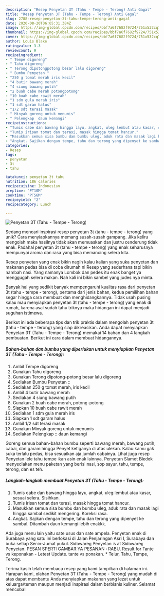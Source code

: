 ```yaml
---
description: "Resep Penyetan 3T (Tahu - Tempe - Terong) Anti Gagal"
title: "Resep Penyetan 3T (Tahu - Tempe - Terong) Anti Gagal"
slug: 2788-resep-penyetan-3t-tahu-tempe-terong-anti-gagal
date: 2020-08-20T06:05:31.384Z
image: https://img-global.cpcdn.com/recipes/bbf7a6f7682f9724/751x532cq70/penyetan-3t-tahu-tempe-terong-foto-resep-utama.jpg
thumbnail: https://img-global.cpcdn.com/recipes/bbf7a6f7682f9724/751x532cq70/penyetan-3t-tahu-tempe-terong-foto-resep-utama.jpg
cover: https://img-global.cpcdn.com/recipes/bbf7a6f7682f9724/751x532cq70/penyetan-3t-tahu-tempe-terong-foto-resep-utama.jpg
author: Louis Blake
ratingvalue: 3.3
reviewcount: 9
recipeingredient:
- " Tempe digoreng"
- " Tahu digoreng"
- " Terong dipotongpotong besar lalu digoreng"
- " Bumbu Penyetan "
- "250 g tomat merah iris kecil"
- "4 butir bawang merah"
- "4 siung bawang putih"
- "2 buah cabe merah potongpotong"
- "10 buah cabe rawit merah"
- "1 sdm gula merah iris"
- "1 sdt garam halus"
- "1/2 sdt terasi masak"
- " Minyak goreng untuk menumis"
- " Pelengkap  daun kemangi"
recipeinstructions:
- "Tumis cabe dan bawang hingga layu, angkat, uleg lembut atau kasar, sesuai selera. Sisihkan."
- "Tumis irisan tomat dan terasi, masak hingga tomat hancur."
- "Masukkan semua sisa bumbu dan bumbu uleg, aduk rata dan masak lagi hingga sambal sedikit mengering. Koreksi rasa."
- "Angkat. Sajikan dengan tempe, tahu dan terong yang dipenyet ke sambal. Ditambah daun kemangi lebih enakkk."
categories:
- Resep
tags:
- penyetan
- 3t
- tahu

katakunci: penyetan 3t tahu 
nutrition: 186 calories
recipecuisine: Indonesian
preptime: "PT10M"
cooktime: "PT56M"
recipeyield: "2"
recipecategory: Lunch

---
```



![Penyetan 3T (Tahu - Tempe - Terong)](https://img-global.cpcdn.com/recipes/bbf7a6f7682f9724/751x532cq70/penyetan-3t-tahu-tempe-terong-foto-resep-utama.jpg)

Sedang mencari inspirasi resep penyetan 3t (tahu - tempe - terong) yang unik? Cara menyiapkannya memang susah-susah gampang. Jika keliru mengolah maka hasilnya tidak akan memuaskan dan justru cenderung tidak enak. Padahal penyetan 3t (tahu - tempe - terong) yang enak seharusnya mempunyai aroma dan rasa yang bisa memancing selera kita.

Resep penyetan yang enak bikin nagih kalau kalian yang suka penyetan dan makanan pedas bisa di coba dirumah ni Resep yang sederhana tapi bikin nambah nasi. Yang namanya Lombok dan pedes itu enak banget ya menggugah selera makan. Nah kali ini bikin sambel yang judes nya minta.

Banyak hal yang sedikit banyak mempengaruhi kualitas rasa dari penyetan 3t (tahu - tempe - terong), pertama dari jenis bahan, kedua pemilihan bahan segar hingga cara membuat dan menghidangkannya. Tidak usah pusing kalau mau menyiapkan penyetan 3t (tahu - tempe - terong) yang enak di rumah, karena asal sudah tahu triknya maka hidangan ini dapat menjadi suguhan istimewa.


Berikut ini ada beberapa tips dan trik praktis dalam mengolah penyetan 3t (tahu - tempe - terong) yang siap dikreasikan. Anda dapat menyiapkan Penyetan 3T (Tahu - Tempe - Terong) memakai 14 bahan dan 4 langkah pembuatan. Berikut ini cara dalam membuat hidangannya.

<!--inarticleads1-->

##### Bahan-bahan dan bumbu yang diperlukan untuk menyiapkan Penyetan 3T (Tahu - Tempe - Terong):

1. Ambil  Tempe digoreng
1. Gunakan  Tahu digoreng
1. Gunakan  Terong dipotong-potong besar lalu digoreng
1. Sediakan  Bumbu Penyetan ::
1. Sediakan 250 g tomat merah, iris kecil
1. Ambil 4 butir bawang merah
1. Sediakan 4 siung bawang putih
1. Gunakan 2 buah cabe merah, potong-potong
1. Siapkan 10 buah cabe rawit merah
1. Sediakan 1 sdm gula merah iris
1. Siapkan 1 sdt garam halus
1. Ambil 1/2 sdt terasi masak
1. Gunakan  Minyak goreng untuk menumis
1. Sediakan  Pelengkap :: daun kemangi


Goreng semua bahan-bahan bumbu seperti bawang merah, bawang putih, cabai, dan garam hingga Penyet ketiganya di atas ulekan. Kalau kamu gak suka terlalu pedas, bisa sesuaikan aja jumlah cabainya. Lihat juga resep Penyetan lele tahu tempe ikan asin enak lainnya. Penyetan Slamet Bledek menyediakan menu paketan yang berisi nasi, sop sayur, tahu, tempe, terong, dan es teh. 

<!--inarticleads2-->

##### Langkah-langkah membuat Penyetan 3T (Tahu - Tempe - Terong):

1. Tumis cabe dan bawang hingga layu, angkat, uleg lembut atau kasar, sesuai selera. Sisihkan.
1. Tumis irisan tomat dan terasi, masak hingga tomat hancur.
1. Masukkan semua sisa bumbu dan bumbu uleg, aduk rata dan masak lagi hingga sambal sedikit mengering. Koreksi rasa.
1. Angkat. Sajikan dengan tempe, tahu dan terong yang dipenyet ke sambal. Ditambah daun kemangi lebih enakkk.


Ada juga menu lain yaitu sate usus dan sate ampela. Penyetan enak di Surabaya yang satu ini berlokasi di Jalan Penjaringan Asri I, Surabaya dan buka setiap Senin-Jumat pukul. Sidowareg Penyetan is at Sidowareg Penyetan. PESAN SPERTI GAMBAR YA PESANAN : RABU. Result for Tante vs keponakan - Letest Update. tante vs ponakan. * Telur, Tahu, Tempe, Terong. 

Terima kasih telah membaca resep yang kami tampilkan di halaman ini. Harapan kami, olahan Penyetan 3T (Tahu - Tempe - Terong) yang mudah di atas dapat membantu Anda menyiapkan makanan yang lezat untuk keluarga/teman maupun menjadi inspirasi dalam berbisnis kuliner. Selamat mencoba!
